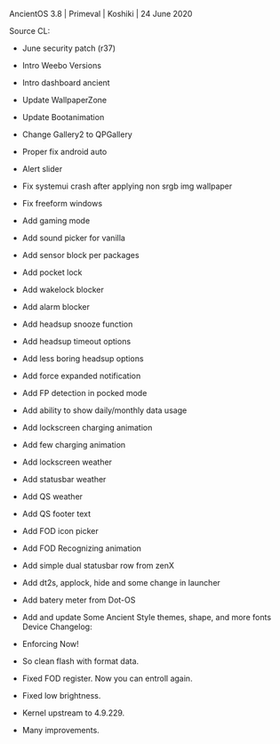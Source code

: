 AncientOS 3.8 | Primeval | Koshiki | 24 June 2020

Source CL:

* June security patch (r37)
* Intro Weebo Versions
* Intro dashboard ancient
* Update WallpaperZone
* Update Bootanimation
* Change Gallery2 to QPGallery
* Proper fix android auto
* Alert slider
* Fix systemui crash after applying non srgb img wallpaper
* Fix freeform windows
* Add gaming mode
* Add sound picker for vanilla
* Add sensor block per packages
* Add pocket lock
* Add wakelock blocker
* Add alarm blocker
* Add headsup snooze function
* Add headsup timeout options
* Add less boring headsup options
* Add force expanded notification
* Add FP detection in pocked mode
* Add ability to show daily/monthly data usage
* Add lockscreen charging animation
* Add few charging animation
* Add lockscreen weather
* Add statusbar weather
* Add QS weather
* Add QS footer text
* Add FOD icon picker
* Add FOD Recognizing animation
* Add simple dual statusbar row from zenX
* Add dt2s, applock, hide and some change in launcher
* Add batery meter from Dot-OS
* Add and update Some Ancient Style themes, shape, and more fonts
Device Changelog:

* Enforcing Now!
* So clean flash with format data.
* Fixed FOD register. Now you can entroll again.
* Fixed low brightness.
* Kernel upstream to 4.9.229.
* Many improvements.
